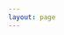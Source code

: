 ```yaml
---
layout: page
---
```


<script setup>
import {
  VPTeamPage,
  VPTeamPageTitle,
  VPTeamMembers
} from 'vitepress/theme'

const members = [
  {
    avatar: '/团队成员/argo-color.svg',
    name: '叶强',
    title: '工程师 | 项目经理',
    desc: '龙芯平台',
    org: 'Coretek',
    orgLink: 'http://www.coretek.com.cn',
    links: [
      { icon: 'github', link: 'https://github.com/Tidus-Sun' },
    ]
  },
  {
    avatar: '/团队成员/argo-color.svg',
    name: '陈辉',
    title: '工程师 | 技术专家',
    desc: '飞腾 | 龙芯平台',
    org: 'Coretek',
    orgLink: 'http://www.coretek.com.cn',
    links: [
      { icon: 'github', link: 'https://github.com/Tidus-Sun' },
    ]
  },
  {
    avatar: '/团队成员/argo-color.svg',
    name: '孙笑',
    title: '工程师 | 技术组长',
    desc: '飞腾平台',
    org: 'Coretek',
    orgLink: 'http://www.coretek.com.cn',
    links: [
      { icon: 'github', link: 'https://github.com/Tidus-Sun' },
    ]
  },
  {
    avatar: '/团队成员/argo-color.svg',
    name: '向炼',
    title: '工程师',
    desc: '龙芯平台',
    org: 'Coretek',
    orgLink: 'http://www.coretek.com.cn',
    links: [
      { icon: 'github', link: 'https://github.com/Tidus-Sun' },
    ]
  },
  {
    avatar: '/团队成员/argo-color.svg',
    name: '王德泽',
    title: '工程师',
    desc: '飞腾 | 龙芯平台',
    org: 'Coretek',
    orgLink: 'http://www.coretek.com.cn',
    links: [
      { icon: 'github', link: 'https://github.com/Tidus-Sun' },
    ]
  },
  {
    avatar: '/团队成员/argo-color.svg',
    name: '高宇',
    title: '工程师',
    desc: '飞腾平台',
    org: 'Coretek',
    orgLink: 'http://www.coretek.com.cn',
    links: [
      { icon: 'github', link: 'https://github.com/Tidus-Sun' },
    ]
  },
  {
    avatar: '/团队成员/argo-color.svg',
    name: '李月花',
    title: '工程师',
    desc: '飞腾|龙芯平台',
    org: 'Coretek',
    orgLink: 'http://www.coretek.com.cn',
    links: [
      { icon: 'github', link: 'https://github.com/Tidus-Sun' },
    ]
  },
  {
    avatar: '/团队成员/argo-color.svg',
    name: '何万红',
    title: '工程师',
    desc: '龙芯平台',
    org: 'Coretek',
    orgLink: 'http://www.coretek.com.cn',
    links: [
      { icon: 'github', link: 'https://github.com/Tidus-Sun' },
    ]
  },
  {
    avatar: '/团队成员/argo-color.svg',
    name: '陈尚庆',
    title: '工程师',
    desc: '飞腾|龙芯平台',
    org: 'Coretek',
    orgLink: 'http://www.coretek.com.cn',
    links: [
      { icon: 'github', link: 'https://github.com/Tidus-Sun' },
    ]
  },
  {
    avatar: '/团队成员/argo-color.svg',
    name: '许建',
    title: '工程师',
    desc: '飞腾|龙芯平台',
    org: 'Coretek',
    orgLink: 'http://www.coretek.com.cn',
    links: [
      { icon: 'github', link: 'https://github.com/Tidus-Sun' },
    ]
  },
  {
    avatar: '/团队成员/argo-color.svg',
    name: '尹军',
    title: '工程师',
    desc: '开发工具',
    org: 'Coretek',
    orgLink: 'http://www.coretek.com.cn',
    links: [
      { icon: 'github', link: 'https://github.com/Tidus-Sun' },
    ]
  },
  {
    avatar: '/团队成员/argo-color.svg',
    name: '李杰',
    title: '工程师',
    desc: '龙芯平台',
    org: 'Coretek',
    orgLink: 'http://www.coretek.com.cn',
    links: [
      { icon: 'github', link: 'https://github.com/Tidus-Sun' },
    ]
  },
]
</script>

<VPTeamPage>
  <VPTeamPageTitle>
    <template #title>
      我们的团队
    </template>
    <template #lead>
      道系统6团队成员
    </template>
  </VPTeamPageTitle>
  <VPTeamMembers
    size="small"
    :members="members"
  />
</VPTeamPage>
